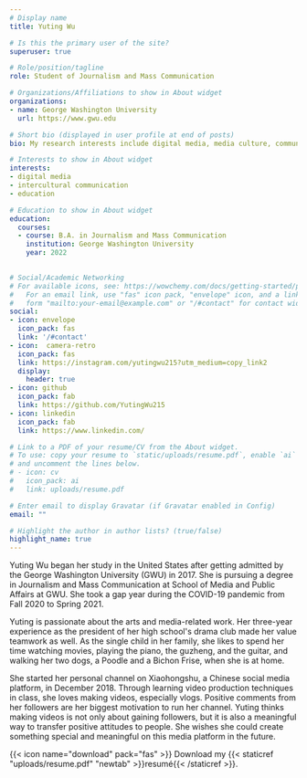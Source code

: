 ```yaml
---
# Display name
title: Yuting Wu

# Is this the primary user of the site?
superuser: true

# Role/position/tagline
role: Student of Journalism and Mass Communication

# Organizations/Affiliations to show in About widget
organizations:
- name: George Washington University
  url: https://www.gwu.edu

# Short bio (displayed in user profile at end of posts)
bio: My research interests include digital media, media culture, communication, education, intercultural communication, and technology.

# Interests to show in About widget
interests:
- digital media
- intercultural communication
- education

# Education to show in About widget
education:
  courses:
  - course: B.A. in Journalism and Mass Communication
    institution: George Washington University
    year: 2022
  

# Social/Academic Networking
# For available icons, see: https://wowchemy.com/docs/getting-started/page-builder/#icons
#   For an email link, use "fas" icon pack, "envelope" icon, and a link in the
#   form "mailto:your-email@example.com" or "/#contact" for contact widget.
social:
- icon: envelope
  icon_pack: fas
  link: '/#contact'
- icon:  camera-retro
  icon_pack: fas
  link: https://instagram.com/yutingwu215?utm_medium=copy_link2
  display:
    header: true
- icon: github
  icon_pack: fab
  link: https://github.com/YutingWu215
- icon: linkedin
  icon_pack: fab
  link: https://www.linkedin.com/

# Link to a PDF of your resume/CV from the About widget.
# To use: copy your resume to `static/uploads/resume.pdf`, enable `ai` icons in `params.toml`,
# and uncomment the lines below.
# - icon: cv
#   icon_pack: ai
#   link: uploads/resume.pdf

# Enter email to display Gravatar (if Gravatar enabled in Config)
email: ""

# Highlight the author in author lists? (true/false)
highlight_name: true
---
```


Yuting Wu began her study in the United States after getting admitted by the George Washington University (GWU) in 2017. She is pursuing a degree in Journalism and Mass Communication at School of Media and Public Affairs at GWU. She took a gap year during the COVID-19 pandemic from Fall 2020 to Spring 2021.

Yuting is passionate about the arts and media-related work. Her three-year experience as the president of her high school's drama club made her value teamwork as well. As the single child in her family, she likes to spend her time watching movies, playing the piano, the guzheng, and the guitar, and walking her two dogs, a Poodle and a Bichon Frise, when she is at home.

She started her personal channel on Xiaohongshu, a Chinese social media platform, in December 2018. Through learning video production techniques in class, she loves making videos, especially vlogs. Positive comments from her followers are her biggest motivation to run her channel. Yuting thinks making videos is not only about gaining followers, but it is also a meaningful way to transfer positive attitudes to people. She wishes she could create something special and meaningful on this media platform in the future.

{{< icon name="download" pack="fas" >}} Download my {{< staticref "uploads/resume.pdf" "newtab" >}}resumé{{< /staticref >}}.
